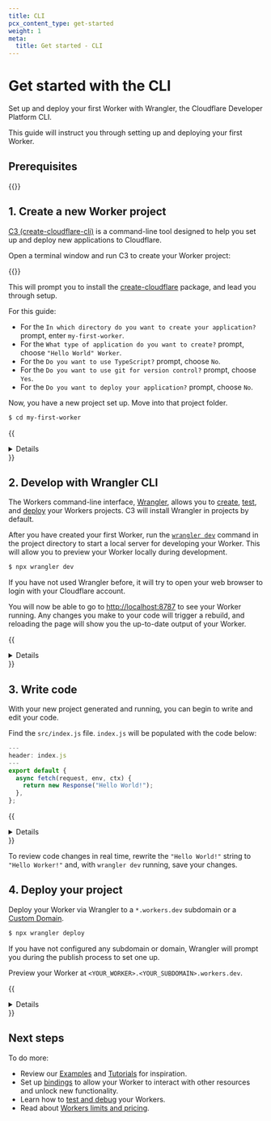 ```yaml
---
title: CLI
pcx_content_type: get-started
weight: 1
meta:
  title: Get started - CLI
---
```


# Get started with the CLI

Set up and deploy your first Worker with Wrangler, the Cloudflare Developer Platform CLI.

This guide will instruct you through setting up and deploying your first Worker.

## Prerequisites

{{<render file="_prereqs.md" productFolder="workers">}}

## 1. Create a new Worker project

[C3 (create-cloudflare-cli)](https://github.com/cloudflare/workers-sdk/tree/main/packages/create-cloudflare) is a command-line tool designed to help you set up and deploy new applications to Cloudflare.

Open a terminal window and run C3 to create your Worker project:

{{<render file="_c3-run-command.md" productFolder="workers">}}

This will prompt you to install the [create-cloudflare](https://www.npmjs.com/package/create-cloudflare) package, and lead you through setup.

For this guide:

- For the `In which directory do you want to create your application?` prompt, enter `my-first-worker`.
- For the `What type of application do you want to create?` prompt, choose `"Hello World" Worker`.
- For the `Do you want to use TypeScript?` prompt, choose `No`.
- For the `Do you want to use git for version control?` prompt, choose `Yes`.
- For the `Do you want to deploy your application?` prompt, choose `No`.

Now, you have a new project set up. Move into that project folder.

```sh
$ cd my-first-worker
```

{{<details header="What files are in my project?">}}

In your project directory, C3 will have generated the following:

1. `wrangler.toml`: Your [Wrangler](/workers/wrangler/configuration/#sample-wranglertoml-configuration) configuration file.
2. `index.js` (in `/src`): A minimal `'Hello World!'` Worker written in [ES module](/workers/reference/migrate-to-module-workers/) syntax.
3. `package.json`: A minimal Node dependencies configuration file.
4. `package-lock.json`: Refer to [`npm` documentation on `package-lock.json`](https://docs.npmjs.com/cli/v9/configuring-npm/package-lock-json).
5. `node_modules`: Refer to [`npm` documentation `node_modules`](https://docs.npmjs.com/cli/v7/configuring-npm/folders#node-modules).

{{</details>}}

## 2. Develop with Wrangler CLI

The Workers command-line interface, [Wrangler](/workers/wrangler/install-and-update/), allows you to [create](/workers/wrangler/commands/#init), [test](/workers/wrangler/commands/#dev), and [deploy](/workers/wrangler/commands/#deploy) your Workers projects. C3 will install Wrangler in projects by default.

After you have created your first Worker, run the [`wrangler dev`](/workers/wrangler/commands/#dev) command in the project directory to start a local server for developing your Worker. This will allow you to preview your Worker locally during development.

```sh
$ npx wrangler dev
```

If you have not used Wrangler before, it will try to open your web browser to login with your Cloudflare account.

You will now be able to go to [http://localhost:8787](http://localhost:8787) to see your Worker running. Any changes you make to your code will trigger a rebuild, and reloading the page will show you the up-to-date output of your Worker.

{{<details header="Browser issues?">}}

If you have issues with this step or you do not have access to a browser interface, refer to the [`wrangler login`](/workers/wrangler/commands/#login) documentation.

{{</details>}}

## 3. Write code

With your new project generated and running, you can begin to write and edit your code.

Find the `src/index.js` file. `index.js` will be populated with the code below:

```js
---
header: index.js
---
export default {
  async fetch(request, env, ctx) {
    return new Response("Hello World!");
  },
};
```

{{<details header="Code explanation">}}

This code block consists of a few different parts.

```js
---
header: index.js
highlight: [1]
---
export default {
  async fetch(request, env, ctx) {
    return new Response("Hello World!");
  },
};
```

`export default` is JavaScript syntax required for defining [JavaScript modules](https://developer.mozilla.org/en-US/docs/Web/JavaScript/Guide/Modules#default_exports_versus_named_exports). Your Worker has to have a default export of an object, with properties corresponding to the events your Worker should handle.

```js
---
header: index.js
highlight: [2]
---
export default {
  async fetch(request, env, ctx) {
    return new Response("Hello World!");
  },
};
```

This [`fetch()` handler](/workers/runtime-apis/handlers/fetch/) will be called when your Worker receives an HTTP request. You can define additional event handlers in the exported object to respond to different types of events. For example, add a [`scheduled()` handler](/workers/runtime-apis/handlers/scheduled/) to respond to Worker invocations via a [Cron Trigger](/workers/configuration/cron-triggers/).

Additionally, the `fetch` handler will always be passed three parameters: [`request`, `env` and `context`](/workers/runtime-apis/handlers/fetch/).

```js
---
header: index.js
highlight: [3]
---
export default {
  async fetch(request, env, ctx) {
    return new Response("Hello World!");
  },
};
```

The Workers runtime expects `fetch` handlers to return a `Response` object or a Promise which resolves with a `Response` object. In this example, you will return a new `Response` with the string `"Hello World!"`.

{{</details>}}

To review code changes in real time, rewrite the `"Hello World!"` string to `"Hello Worker!"` and, with `wrangler dev` running, save your changes.

## 4. Deploy your project

Deploy your Worker via Wrangler to a `*.workers.dev` subdomain or a [Custom Domain](/workers/configuration/routing/custom-domains/).

```sh
$ npx wrangler deploy
```

If you have not configured any subdomain or domain, Wrangler will prompt you during the publish process to set one up.

Preview your Worker at `<YOUR_WORKER>.<YOUR_SUBDOMAIN>.workers.dev`.

{{<details header="Seeing errors?">}}

When pushing to your `*.workers.dev` subdomain for the first time, you may see [`523` errors](/support/troubleshooting/cloudflare-errors/troubleshooting-cloudflare-5xx-errors/#error-523-origin-is-unreachable) while DNS is propagating. These errors should resolve themselves after a minute or so.

{{</details>}}

## Next steps

To do more:

- Review our [Examples](/workers/examples/) and [Tutorials](/workers/tutorials/) for inspiration.
- Set up [bindings](/workers/runtime-apis/bindings/) to allow your Worker to interact with other resources and unlock new functionality.
- Learn how to [test and debug](/workers/testing/) your Workers.
- Read about [Workers limits and pricing](/workers/platform/).
